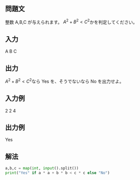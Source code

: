 ## 問題文
整数 
A,B,C が与えられます。
$`A^{2}+B^{2}<C^{2}`$かを判定してください。
## 入力
A B C
## 出力
$`A^{2}+B^{2}<C^{2}`$なら Yes を、そうでないなら No を出力せよ。
## 入力例
2 2 4
## 出力例
Yes
## 解法

```python
a,b,c = map(int, input().split())
print("Yes" if a * a + b * b < c * c else "No")
